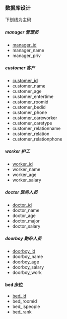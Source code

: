 ### 数据库设计

下划线为主码

##### manager 管理员

* <u>manager_id</u>
* manager_name
* manager_priv



##### customer 客户

* <u>customer_id</u>
* customer_name
* customer_age
* customer_entertime
* customer_roomid
* customer_bedid
* customer_phone
* customer_careworker
* customer_caretype
* customer_relationname
* customer_relation
* customer_relationphone



##### worker 护工

* <u>worker_id</u>
* worker_name
* worker_age
* worker_salary



##### doctor 医务人员

* <u>doctor_id</u>
* doctor_name
* doctor_age
* doctor_major
* doctor_salary



##### doorboy 勤杂人员

* <u>doorboy_id</u>
* doorboy_name
* doorboy_age
* doorboy_salary
* doorboy_work



#### bed 床位

* <u>bed_id</u>
* bed_roomid
* bed_ispeople
* bed_rank

